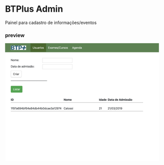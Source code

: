 # BTPlus Admin

Painel para cadastro de informações/eventos


### preview

![Preview](https://github.com/btplus/btplus-admin-new/blob/master/src/assets/Preview.png?raw=true "Preview")
